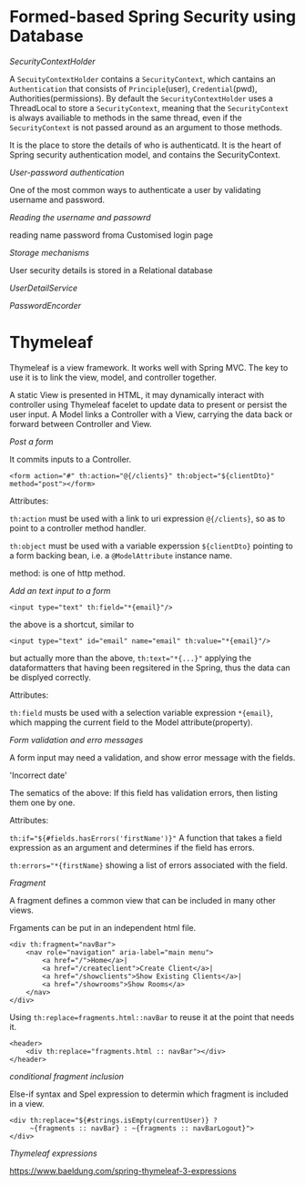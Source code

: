 # Formed-based Spring Security using Database

*SecurityContextHolder* 

A `SecuityContextHolder` contains a `SecurityContext`, which cantains an `Authentication` that consists of `Principle`(user), `Credential`(pwd), Authorities(permissions).
By default the `SecurityContextHolder` uses a ThreadLocal to store a `SecurityContext`, meaning that the `SecurityContext` is always availiable to methods in the same thread, even if the `SecurityContext` is not passed around as an argument to those methods.

It is the place to store the details of who is authenticatd.
It is the heart of Spring security authentication model, and contains the SecurityContext.

*User-password authentication* 

One of the most common ways to authenticate a user by validating username and password.

*Reading the username and passowrd*

reading name password froma Customised login page

*Storage mechanisms* 

User security details is stored in a Relational database

*UserDetailService*

*PasswordEncorder*



 





# Thymeleaf

Thymeleaf is a view framework. It works well with Spring MVC. The key to use it is to link the view, model, and controller together. 

A static View is presented in HTML, it may dynamically interact with controller using Thymeleaf facelet to update data to present or persist the user input. A Model links a Controller with a View, carrying the data back or forward between Controller and View. 

*Post a form*

It commits inputs to a Controller.  

`<form action="#" th:action="@{/clients}" th:object="${clientDto}" method="post"></form>`

Attributes:

`th:action` must be used with a link to uri expression `@{/clients}`, so as to point to a controller method handler. 

`th:object` must be used with a variable experssion `${clientDto}` pointing to a form backing bean, i.e. a `@ModelAttribute` instance name. 

method: is one of http method. 


*Add an text input to a form*

`<input type="text" th:field="*{email}"/>`

the above is a shortcut, similar to 

`<input type="text" id="email" name="email" th:value="*{email}"/>`

but actually more than the above, `th:text="*{...}"` applying the dataformatters that having been regsitered in the Spring, thus the data can be displyed correctly. 

Attributes: 

`th:field` musts be used with a selection variable expression `*{email}`, which mapping the current field to the Model attribute(property).


*Form validation and erro messages*

A form input may need a validation, and show error message with the fields. 

'<span th:if="${#fields.hasErrors('firstName')}" th:errors="*{firstName}">Incorrect date</span>'

The sematics of the above: If this field has validation errors, then listing them one by one. 

Attributes: 

`th:if="${#fields.hasErrors('firstName')}"` A function that takes a field expression as an argument and determines if the field has errors. 

`th:errors="*{firstName}`  showing a list of errors associated with the field.  

*Fragment*

A fragment defines a common view that can be included in many other views. 

Frgaments can be put in an independent html file. 

```
<div th:fragment="navBar">
    <nav role="navigation" aria-label="main menu">
        <a href="/">Home</a>|
        <a href="/createclient">Create Client</a>|
        <a href="/showclients">Show Existing Clients</a>|
        <a href="/showrooms">Show Rooms</a>
    </nav>
</div>
```

Using `th:replace=fragments.html::navBar` to reuse it at the point that needs it.

```
<header>
    <div th:replace="fragments.html :: navBar"></div>
</header>
```

*conditional fragment inclusion* 

Else-if syntax and Spel expression to determin which fragment is included in a view. 

````
<div th:replace="${#strings.isEmpty(currentUser)} ?
     ~{fragments :: navBar} : ~{fragments :: navBarLogout}">
</div>
````

*Thymeleaf expressions*

https://www.baeldung.com/spring-thymeleaf-3-expressions

